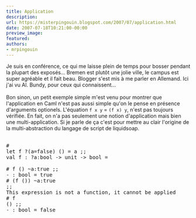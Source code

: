 ```yaml
---
title: Application
description:
url: https://misterpingouin.blogspot.com/2007/07/application.html
date: 2007-07-18T10:21:00-00:00
preview_image:
featured:
authors:
- mrpingouin
---
```


Je suis en conf&eacute;rence, ce qui me laisse plein de temps pour bosser pendant la plupart des expos&eacute;s... Bremen est plut&ocirc;t une jolie ville, le campus est super agr&eacute;able et il fait beau. Blogger s'est mis &agrave; me parler en Allemand. Ici j'ai vu Al. Bundy, pour ceux qui connaissent...<br/><br/>Bon sinon, un petit exemple simple m'est venu pour montrer que l'application en Caml n'est pas aussi simple qu'on le pense en pr&eacute;sence d'arguments optionels. L'&eacute;quation <code>f x y</code> = <code>(f x) y</code>, n'est pas toujours v&eacute;rifi&eacute;e. En fait, on n'a pas seulement une notion d'application mais bien une multi-application. Si je parle de &ccedil;a c'est pour mettre au clair l'origine de la multi-abstraction du langage de script de liquidsoap.<br/><br/><pre># let f ?(a=false) () = a ;;<br/>val f : ?a:bool -&gt; unit -&gt; bool = <fun><br/># f () ~a:true ;;<br/>- : bool = true<br/># (f ()) ~a:true ;;<br/>This expression is not a function, it cannot be applied<br/># f () ;;<br/>- : bool = false</fun></pre>
